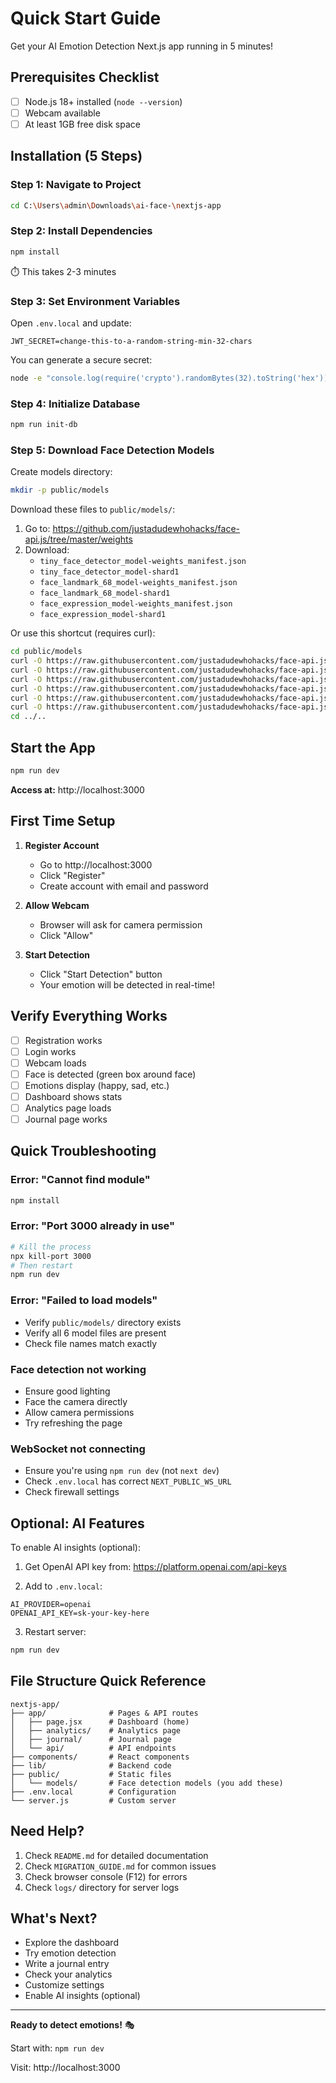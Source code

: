 # Quick Start Guide

Get your AI Emotion Detection Next.js app running in 5 minutes!

## Prerequisites Checklist

- [ ] Node.js 18+ installed (`node --version`)
- [ ] Webcam available
- [ ] At least 1GB free disk space

## Installation (5 Steps)

### Step 1: Navigate to Project
```bash
cd C:\Users\admin\Downloads\ai-face-\nextjs-app
```

### Step 2: Install Dependencies
```bash
npm install
```
⏱️ This takes 2-3 minutes

### Step 3: Set Environment Variables
Open `.env.local` and update:
```env
JWT_SECRET=change-this-to-a-random-string-min-32-chars
```

You can generate a secure secret:
```bash
node -e "console.log(require('crypto').randomBytes(32).toString('hex'))"
```

### Step 4: Initialize Database
```bash
npm run init-db
```

### Step 5: Download Face Detection Models

Create models directory:
```bash
mkdir -p public/models
```

Download these files to `public/models/`:
1. Go to: https://github.com/justadudewhohacks/face-api.js/tree/master/weights
2. Download:
   - `tiny_face_detector_model-weights_manifest.json`
   - `tiny_face_detector_model-shard1`
   - `face_landmark_68_model-weights_manifest.json`
   - `face_landmark_68_model-shard1`
   - `face_expression_model-weights_manifest.json`
   - `face_expression_model-shard1`

Or use this shortcut (requires curl):
```bash
cd public/models
curl -O https://raw.githubusercontent.com/justadudewhohacks/face-api.js/master/weights/tiny_face_detector_model-weights_manifest.json
curl -O https://raw.githubusercontent.com/justadudewhohacks/face-api.js/master/weights/tiny_face_detector_model-shard1
curl -O https://raw.githubusercontent.com/justadudewhohacks/face-api.js/master/weights/face_landmark_68_model-weights_manifest.json
curl -O https://raw.githubusercontent.com/justadudewhohacks/face-api.js/master/weights/face_landmark_68_model-shard1
curl -O https://raw.githubusercontent.com/justadudewhohacks/face-api.js/master/weights/face_expression_model-weights_manifest.json
curl -O https://raw.githubusercontent.com/justadudewhohacks/face-api.js/master/weights/face_expression_model-shard1
cd ../..
```

## Start the App

```bash
npm run dev
```

**Access at:** http://localhost:3000

## First Time Setup

1. **Register Account**
   - Go to http://localhost:3000
   - Click "Register"
   - Create account with email and password

2. **Allow Webcam**
   - Browser will ask for camera permission
   - Click "Allow"

3. **Start Detection**
   - Click "Start Detection" button
   - Your emotion will be detected in real-time!

## Verify Everything Works

- [ ] Registration works
- [ ] Login works
- [ ] Webcam loads
- [ ] Face is detected (green box around face)
- [ ] Emotions display (happy, sad, etc.)
- [ ] Dashboard shows stats
- [ ] Analytics page loads
- [ ] Journal page works

## Quick Troubleshooting

### Error: "Cannot find module"
```bash
npm install
```

### Error: "Port 3000 already in use"
```bash
# Kill the process
npx kill-port 3000
# Then restart
npm run dev
```

### Error: "Failed to load models"
- Verify `public/models/` directory exists
- Verify all 6 model files are present
- Check file names match exactly

### Face detection not working
- Ensure good lighting
- Face the camera directly
- Allow camera permissions
- Try refreshing the page

### WebSocket not connecting
- Ensure you're using `npm run dev` (not `next dev`)
- Check `.env.local` has correct `NEXT_PUBLIC_WS_URL`
- Check firewall settings

## Optional: AI Features

To enable AI insights (optional):

1. Get OpenAI API key from: https://platform.openai.com/api-keys

2. Add to `.env.local`:
```env
AI_PROVIDER=openai
OPENAI_API_KEY=sk-your-key-here
```

3. Restart server:
```bash
npm run dev
```

## File Structure Quick Reference

```
nextjs-app/
├── app/              # Pages & API routes
│   ├── page.jsx      # Dashboard (home)
│   ├── analytics/    # Analytics page
│   ├── journal/      # Journal page
│   └── api/          # API endpoints
├── components/       # React components
├── lib/              # Backend code
├── public/           # Static files
│   └── models/       # Face detection models (you add these)
├── .env.local        # Configuration
└── server.js         # Custom server
```

## Need Help?

1. Check `README.md` for detailed documentation
2. Check `MIGRATION_GUIDE.md` for common issues
3. Check browser console (F12) for errors
4. Check `logs/` directory for server logs

## What's Next?

- Explore the dashboard
- Try emotion detection
- Write a journal entry
- Check your analytics
- Customize settings
- Enable AI insights (optional)

---

**Ready to detect emotions!** 🎭

Start with: `npm run dev`

Visit: http://localhost:3000
